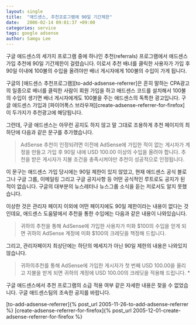```yaml
---
layout: single
title:  "애드센스, 추천프로그램에 90일 기간제한"
date:   2006-02-14 09:01:37 +09:00
categories: service
tags: google adsense
author: Samgu Lee
---
```

구글 애드센스의 세가지 프로그램 중에 하나인 추천(referrals) 프로그램에서 애드센스 가입 추천에 90일 기간제한이 걸렸습니다. 이로서 추천 배너를 클릭한 사용자가 가입 후 90일 이내에 100불의 수입을 올려야만 배너 게시자에게 100불의 수입이 가게 됩니다.

구글의 [애드센스 추천프로그램][to-add-adsense-referrer]은 흔히 말하는 CPA광고의 일종으로 배너를 클릭한 사람이 회원 가입을 하고 애드센스 코드를 설치해서 100불의 수입이 생기면 배너 게시자에게도 100불을 주는 애드센스의 독특한 광고입니다. 구글 애드센스 가입과 [파이어폭스 브라우져][create-adsense-referrer-for-firefox] 이 두가지가 추천광고에 해당됩니다.

그런데, 구글 애드센스는 아무런 공지도 하지 않고 말 그대로 조용하게 추천 페이지의 최 하단에 다음과 같은 문구를 추가했습니다.

> AdSense 추천이 인정되려면 이전에 AdSense에 가입한 적이 없는 게시자가 계정을 만들고 가입 후 90일 내에 USD 100.00 이상의 수입을 올려야 합니다. 추천을 받은 게시자가 지불 조건을 충족시켜야만 추천이 성공적으로 인정됩니다.

이 문구는 애드센스 가입 당시에는 90일 제한이 있지 않았고, 현재 애드센스 공식 블로그나 구글 그룹, 이메일링 그리고 구글 공지사항 등 어떤 공식적인 루트로도 공지가 된 적이 없습니다. 구글의 대부분의 뉴스레터나 뉴스그룹 소식을 듣는 저로서도 알지 못했습니다.

이상한 것은 관리자 페이지 이외에 어떤 페이지에도 90일 제한이라는 내용이 없다는 것인데요, 애드센스 도움말에서 추천을 통한 수입에는 다음과 같은 내용이 나와있습니다.

> 귀하의 추천을 통해 AdSense에 가입한 사용자가 미화 $100의 수입을 얻게 되면 귀하의 AdSense 계정에 미화 $100의 크레딧을 책정해 드립니다.

그리고, 관리자페이지 최상단에는 하단의 메세지가 아닌 90일 제한의 내용은 나와있지 않습니다.

> 귀하의추천를 통해 AdSense에 가입한 게시자가 첫 번째 USD 100.00을 올리고 지불을 받게 되면 귀하의 계정에 USD 100.00의 크레딧을 적용해 드립니다. *

구글 애드센스에서 추천 프로그램의 소급 적용 여부 같은 자세한 내용은 찾을 수 없었습니다. 구글 애드센스팀의 조속한 공지를 바랍니다.

[to-add-adsense-referrer]{% post_url 2005-11-26-to-add-adsense-referrer %}
[create-adsense-referrer-for-firefox]{% post_url 2005-12-01-create-adsense-referrer-for-firefox %}